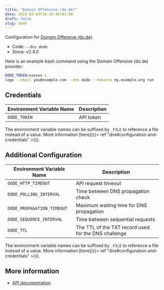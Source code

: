 ```yaml
---
title: "Domain Offensive (do.de)"
date: 2019-03-03T16:39:46+01:00
draft: false
slug: dode
---
```


<!-- THIS DOCUMENTATION IS AUTO-GENERATED. PLEASE DO NOT EDIT. -->
<!-- providers/dns/dode/dode.toml -->
<!-- THIS DOCUMENTATION IS AUTO-GENERATED. PLEASE DO NOT EDIT. -->


Configuration for [Domain Offensive (do.de)](https://www.do.de/).


<!--more-->

- Code: `--dns dode`
- Since: v2.4.0


Here is an example bash command using the Domain Offensive (do.de) provider:

```bash
DODE_TOKEN=xxxxxx \
lego --email you@example.com --dns dode --domains my.example.org run
```




## Credentials

| Environment Variable Name | Description |
|-----------------------|-------------|
| `DODE_TOKEN` | API token |

The environment variable names can be suffixed by `_FILE` to reference a file instead of a value.
More information [here]({{< ref "dns#configuration-and-credentials" >}}).


## Additional Configuration

| Environment Variable Name | Description |
|--------------------------------|-------------|
| `DODE_HTTP_TIMEOUT` | API request timeout |
| `DODE_POLLING_INTERVAL` | Time between DNS propagation check |
| `DODE_PROPAGATION_TIMEOUT` | Maximum waiting time for DNS propagation |
| `DODE_SEQUENCE_INTERVAL` | Time between sequential requests |
| `DODE_TTL` | The TTL of the TXT record used for the DNS challenge |

The environment variable names can be suffixed by `_FILE` to reference a file instead of a value.
More information [here]({{< ref "dns#configuration-and-credentials" >}}).




## More information

- [API documentation](https://www.do.de/wiki/LetsEncrypt_-_Entwickler)

<!-- THIS DOCUMENTATION IS AUTO-GENERATED. PLEASE DO NOT EDIT. -->
<!-- providers/dns/dode/dode.toml -->
<!-- THIS DOCUMENTATION IS AUTO-GENERATED. PLEASE DO NOT EDIT. -->
